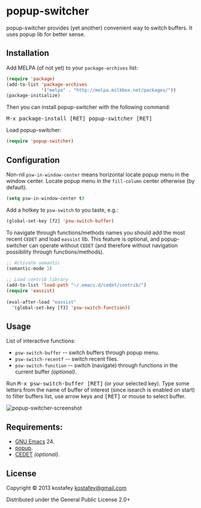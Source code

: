 # popup-switcher

popup-switcher provides (yet another) convenient way to switch buffers.
It uses popup lib for better sense.

## Installation

Add MELPA (of not yet) to your `package-archives` list:

```lisp
(require 'package)
(add-to-list 'package-archives
             '("melpa" . "http://melpa.milkbox.net/packages/"))
(package-initialize)
```

Then you can install popup-switcher with the following command:

<kbd>M-x package-install [RET] popup-switcher [RET]</kbd>

Load popup-switcher:

```lisp
(require 'popup-switcher)
```

## Configuration

Non-nil `psw-in-window-center` means horizontal locate popup menu in the window
center.  Locate popup menu in the `fill-column` center otherwise (by default).

```lisp
(setq psw-in-window-center t)
```

Add a hotkey to `psw-switch` to you taste, e.g.:

```lisp
(global-set-key [f2] 'psw-switch-buffer)
```

To navigate through functions/methods names you should add the most recent
`CEDET` and load `eassist` lib. This feature is optional, and popup-switcher can
operate without `CEDET` (and therefore without navigation possibility through
functions/methods).

```lisp
;; Activate semantic
(semantic-mode 1)
 
;; Load contrib library
(add-to-list 'load-path "~/.emacs.d/cedet/contrib/")
(require 'eassist)
 
(eval-after-load "eassist"
  '(global-set-key [f3] 'psw-switch-function))
```

## Usage

List of interactive functions:

* `psw-switch-buffer` -- switch buffers through popup menu.
* `psw-switch-recentf` -- switch recent files.
* `psw-switch-function` -- switch (navigate) through functions in the current
  buffer *(optional)*.

Run <kbd>M-x psw-switch-buffer [RET]</kbd> (or your selected key).  Type some letters
from the name of buffer of interest (since isearch is enabled on start) to
filter buffers list, use arrow keys and <kbd>[RET]</kbd> or mouse to select
buffer.

![popup-switcher-screenshot](https://dl.dropboxusercontent.com/u/820526/popup-switcher.png)

## Requirements:

* [GNU Emacs](http://www.gnu.org/software/emacs/emacs.html) 24.
* [popup](https://github.com/auto-complete/popup-el).
* [CEDET](http://cedet.sourceforge.net/) *(optional)*.

## License

Copyright © 2013 kostafey <kostafey@gmail.com>

Distributed under the General Public License 2.0+
